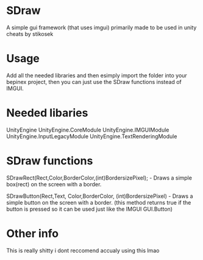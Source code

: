 # SDraw
A simple gui framework (that uses imgui) primarily made to be used in unity cheats
by stikosek

# Usage
Add all the needed libraries and then esimply import the folder 
into your bepinex project, then you can just use the SDraw functions
instead of IMGUI.

# Needed libaries
UnityEngine
UnityEngine.CoreModule
UnityEngine.IMGUIModule
UnityEngine.InputLegacyModule
UnityEngine.TextRenderingModule

# SDraw functions

 SDrawRect(Rect,Color,BorderColor,(int)BordersizePixel); - Draws a simple box(rect) on the screen with a border.
 
 SDrawButton(Rect,Text, Color,BorderColor, (int)BordersizePixel)  - Draws a simple button on the screen with a border.
 (this method returns true if the button is pressed so it can be used just like the IMGUI GUI.Button)
 
 # Other info
 This is really shitty i dont reccomend accualy using this lmao
 
